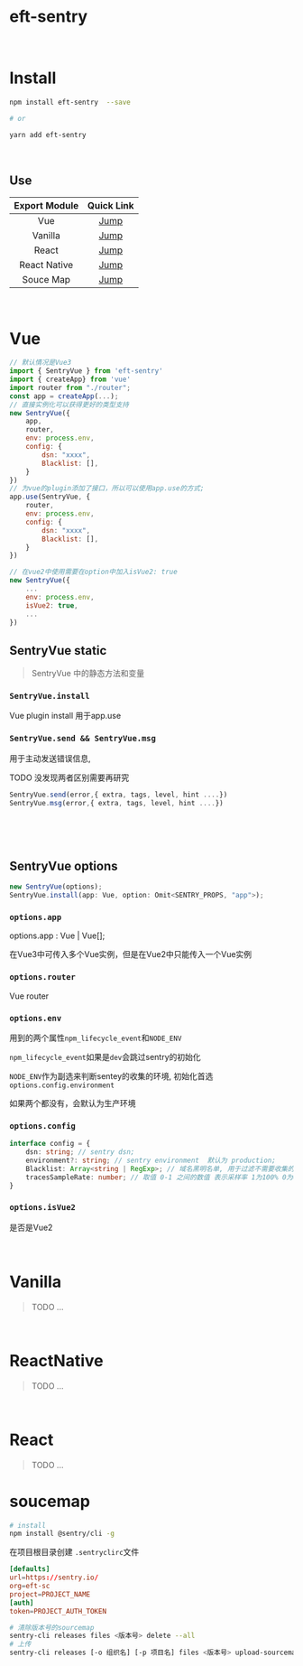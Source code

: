 # eft-sentry

&nbsp;

# Install

```bash
npm install eft-sentry  --save

# or

yarn add eft-sentry
```

&nbsp;

## Use

| Export Module |      Quick Link      |
| :-----------: | :------------------: |
|      Vue      |     [Jump](#vue)     |
|    Vanilla    |   [Jump](#vanilla)   |
|     React     |    [Jump](#react)    |
| React Native  | [Jump](#reactnative) |
|   Souce Map   |  [Jump](#soucemap)   |

&nbsp;

# Vue

```javascript
// 默认情况是Vue3
import { SentryVue } from 'eft-sentry'
import { createApp} from 'vue'
import router from "./router";
const app = createApp(...);
// 直接实例化可以获得更好的类型支持
new SentryVue({
    app,
    router,
    env: process.env,
    config: {
        dsn: "xxxx",
        Blacklist: [],
    }
})
// 为vue的plugin添加了接口，所以可以使用app.use的方式;
app.use(SentryVue, {
    router,
    env: process.env,
    config: {
        dsn: "xxxx",
        Blacklist: [],
    }
})

// 在vue2中使用需要在option中加入isVue2: true
new SentryVue({
    ...
    env: process.env,
    isVue2: true,
    ...
})
```

## SentryVue static

> SentryVue 中的静态方法和变量

### **`SentryVue.install`**

Vue plugin install 用于app.use

### **`SentryVue.send && SentryVue.msg`**

用于主动发送错误信息,

TODO 没发现两者区别需要再研究

```typescript
SentryVue.send(error,{ extra, tags, level, hint ....})
SentryVue.msg(error,{ extra, tags, level, hint ....})
```

&nbsp;

&nbsp;

## SentryVue options

```javascript
new SentryVue(options);
SentryVue.install(app: Vue, option: Omit<SENTRY_PROPS, "app">);
```

### **`options.app`**

options.app : Vue | Vue[];

在Vue3中可传入多个Vue实例，但是在Vue2中只能传入一个Vue实例

### **`options.router`**

Vue router

### **`options.env`**

用到的两个属性`npm_lifecycle_event`和`NODE_ENV`

`npm_lifecycle_event`如果是`dev`会跳过sentry的初始化

`NODE_ENV`作为副选来判断sentey的收集的环境, 初始化首选`options.config.environment`

如果两个都没有，会默认为生产环境

### **`options.config`**

```TypeScript
interface config = {
    dsn: string; // sentry dsn;
    environment?: string; // sentry environment  默认为 production;
    Blacklist: Array<string | RegExp>; // 域名黑明名单, 用于过滤不需要收集的域名;
    tracesSampleRate: number; // 取值 0-1 之间的数值 表示采样率 1为100% 0为0%(不会发送) 默认为1;
}
```

### **`options.isVue2`**

是否是Vue2

&nbsp;

# Vanilla

> TODO ...

&nbsp;

# ReactNative

> TODO ...

&nbsp;

# React

> TODO ...

# soucemap

```bash
# install 
npm install @sentry/cli -g
```

在项目根目录创建 `.sentryclirc`文件

```rc
[defaults]
url=https://sentry.io/
org=eft-sc
project=PROJECT_NAME
[auth]
token=PROJECT_AUTH_TOKEN
```

```bash
# 清除版本号的sourcemap
sentry-cli releases files <版本号> delete --all
# 上传
sentry-cli releases [-o 组织名] [-p 项目名] files <版本号> upload-sourcemaps <打包后的js目录> --url-prefix <线上js访问地址>
```
